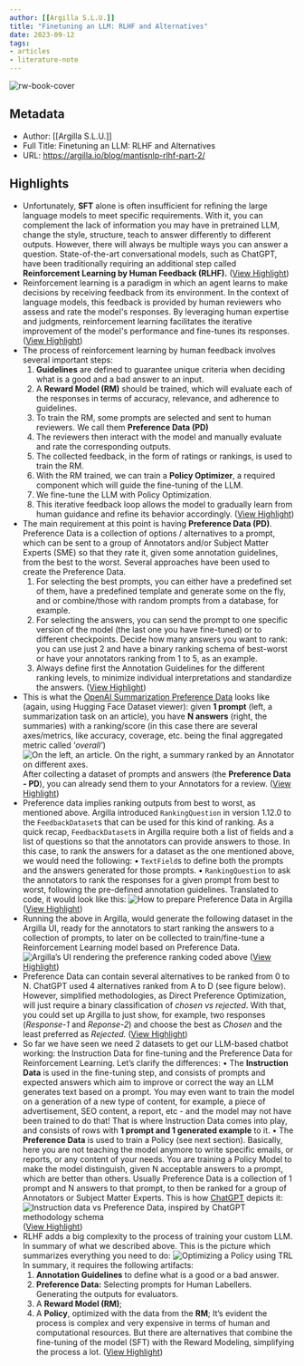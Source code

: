 ```yaml
---
author: [[Argilla S.L.U.]]
title: "Finetuning an LLM: RLHF and Alternatives"
date: 2023-09-12
tags: 
- articles
- literature-note
---
```

![rw-book-cover](https://www.argilla.io/blog/mantisnlp-rlhf/part-2-banner.png)

## Metadata
- Author: [[Argilla S.L.U.]]
- Full Title: Finetuning an LLM: RLHF and Alternatives
- URL: https://argilla.io/blog/mantisnlp-rlhf-part-2/

## Highlights
- Unfortunately, **SFT** alone is often insufficient for refining the large language models to meet specific requirements.
  With it, you can complement the lack of information you may have in pretrained LLM, change the style, structure, teach to answer differently to different outputs.
  However, there will always be multiple ways you can answer a question. State-of-the-art conversational models, such as ChatGPT, have been traditionally requiring an additional step called **Reinforcement Learning by Human Feedback (RLHF).** ([View Highlight](https://read.readwise.io/read/01ha49v0926z04jbskxptnpk9e))
- Reinforcement learning is a paradigm in which an agent learns to make decisions by receiving feedback from its environment. In the context of language models, this feedback is provided by human reviewers who assess and rate the model's responses. By leveraging human expertise and judgments, reinforcement learning facilitates the iterative improvement of the model's performance and fine-tunes its responses. ([View Highlight](https://read.readwise.io/read/01ha49v84mfxstxphsa6adrshb))
- The process of reinforcement learning by human feedback involves several important steps:
  1. **Guidelines** are defined to guarantee unique criteria when deciding what is a good and a bad answer to an input.
  2. A **Reward Model (RM)** should be trained, which will evaluate each of the responses in terms of accuracy, relevance, and adherence to guidelines.
  3. To train the RM, some prompts are selected and sent to human reviewers. We call them **Preference Data (PD)**
  4. The reviewers then interact with the model and manually evaluate and rate the corresponding outputs.
  5. The collected feedback, in the form of ratings or rankings, is used to train the RM.
  6. With the RM trained, we can train a **Policy Optimizer**, a required component which will guide the fine-tuning of the LLM.
  7. We fine-tune the LLM with Policy Optimization.
  8. This iterative feedback loop allows the model to gradually learn from human guidance and refine its behavior accordingly. ([View Highlight](https://read.readwise.io/read/01ha49w5ypwn275bmx302ckc55))
- The main requirement at this point is having **Preference Data (PD)**. Preference Data is a collection of options / alternatives to a prompt, which can be sent to a group of Annotators and/or Subject Matter Experts (SME) so that they rate it, given some annotation guidelines, from the best to the worst.
  Several approaches have been used to create the Preference Data.
  1. For selecting the best prompts, you can either have a predefined set of them, have a predefined template and generate some on the fly, and or combine/those with random prompts from a database, for example.
  2. For selecting the answers, you can send the prompt to one specific version of the model (the last one you have fine-tuned) or to different checkpoints. Decide how many answers you want to rank: you can use just 2 and have a binary ranking schema of best-worst or have your annotators ranking from 1 to 5, as an example.
  3. Always define first the Annotation Guidelines for the different ranking levels, to minimize individual interpretations and standardize the answers. ([View Highlight](https://read.readwise.io/read/01ha49wzt41765nncsr86pemxy))
- This is what the [OpenAI Summarization Preference Data](https://huggingface.co/datasets/openai/summarize_from_feedback) looks like (again, using Hugging Face Dataset viewer): given **1 prompt** (left, a summarization task on an article), you have **N answers** (right, the summaries) with a ranking/score (in this case there are several axes/metrics, like accuracy, coverage, etc. being the final aggregated metric called ‘*overall’*)
  ![On the left, an article. On the right, a summary ranked by an Annotator on different axes.](https://argilla.io/blog/mantisnlp-rlhf/part-2-code.png)
  After collecting a dataset of prompts and answers (the **Preference Data - PD**), you can already send them to your Annotators for a review. ([View Highlight](https://read.readwise.io/read/01ha4a4h6rzvadrxr5n1f3zwd3))
- Preference data implies ranking outputs from best to worst, as mentioned above. Argilla introduced `RankingQuestion` in version 1.12.0 to the `FeedbackDataset`s that can be used for this kind of ranking.
  As a quick recap, `FeedbackDataset`s in Argilla require both a list of fields and a list of questions so that the annotators can provide answers to those. In this case, to rank the answers for a dataset as the one mentioned above, we would need the following:
  • `TextField`s to define both the prompts and the answers generated for those prompts.
  • `RankingQuestion` to ask the annotators to rank the responses for a given prompt from best to worst, following the pre-defined annotation guidelines.
  Translated to code, it would look like this:
  ![How to prepare Preference Data in Argilla](https://argilla.io/blog/mantisnlp-rlhf/part-2-dataset.png) ([View Highlight](https://read.readwise.io/read/01ha4a4vx1m99m0kvey705ve9r))
- Running the above in Argilla, would generate the following dataset in the Argilla UI, ready for the annotators to start ranking the answers to a collection of prompts, to later on be collected to train/fine-tune a Reinforcement Learning model based on Preference Data.
  ![Argilla’s UI rendering the preference ranking coded above](https://argilla.io/blog/mantisnlp-rlhf/part-2-ui.png) ([View Highlight](https://read.readwise.io/read/01ha4a542mk9z4sk8nhyfqc0rj))
- Preference Data can contain several alternatives to be ranked from 0 to N. ChatGPT used 4 alternatives ranked from A to D (see figure below). However, simplified methodologies, as Direct Preference Optimization, will just require a binary classification of *chosen vs rejected*. With that, you could set up Argilla to just show, for example, two responses (*Response-1* and *Reponse-2*) and choose the best as *Chosen* and the least preferred as *Rejected.* ([View Highlight](https://read.readwise.io/read/01ha4a5pct2s224gkyrve8kp0s))
- So far we have seen we need 2 datasets to get our LLM-based chatbot working: the Instruction Data for fine-tuning and the Preference Data for Reinforcement Learning. Let’s clarify the differences:
  • The **Instruction Data** is used in the fine-tuning step, and consists of prompts and expected answers which aim to improve or correct the way an LLM generates text based on a prompt. You may even want to train the model on a generation of a new type of content, for example, a piece of advertisement, SEO content, a report, etc - and the model may not have been trained to do that! That is where Instruction Data comes into play, and consists of rows with **1 prompt and 1 generated example** to it.
  • The **Preference Data** is used to train a Policy (see next section). Basically, here you are not teaching the model anymore to write specific emails, or reports, or any content of your needs. You are training a Policy Model to make the model distinguish, given N acceptable answers to a prompt, which are better than others. Usually Preference Data is a collection of 1 prompt and N answers to that prompt, to then be ranked for a group of Annotators or Subject Matter Experts.
  This is how [ChatGPT](https://openai.com/blog/chatgpt) depicts it:
  ![Instruction data vs Preference Data, inspired by ChatGPT methodology schema](https://argilla.io/blog/mantisnlp-rlhf/part-2-preference.png) ([View Highlight](https://read.readwise.io/read/01ha4a6mx995gd19aw93c0bqvw))
- RLHF adds a big complexity to the process of training your custom LLM. In summary of what we described above. This is the picture which summarizes everything you need to do:
  ![Optimizing a Policy using TRL](https://argilla.io/blog/mantisnlp-rlhf/part-2-policy.png)
  In summary, it requires the following artifacts:
  1. **Annotation Guidelines** to define what is a good or a bad answer.
  2. **Preference Data:** Selecting prompts for Human Labellers. Generating the outputs for evaluators.
  3. A **Reward Model (RM)**;
  4. A **Policy**, optimized with the data from the **RM**;
  It’s evident the process is complex and very expensive in terms of human and computational resources. But there are alternatives that combine the fine-tuning of the model (SFT) with the Reward Modeling, simplifying the process a lot. ([View Highlight](https://read.readwise.io/read/01ha4a935n0r5jghk335hnt7n2))
